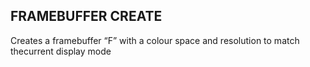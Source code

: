 ## FRAMEBUFFER CREATE

Creates a framebuffer “F” with a colour space and resolution to match thecurrent display mode